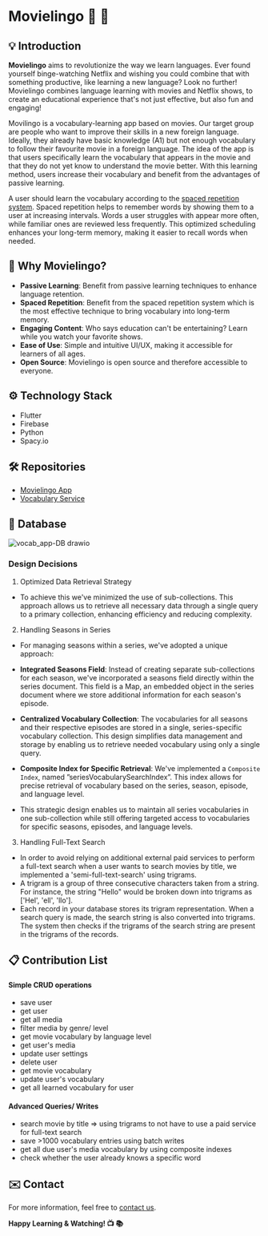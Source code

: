 # Movielingo :movie_camera: :book:

## :bulb: Introduction

**Movielingo** aims to revolutionize the way we learn languages. Ever found yourself binge-watching Netflix and wishing you could combine that with something productive, like learning a new language? Look no further! Movielingo combines language learning with movies and Netflix shows, to create an educational experience that's not just effective, but also fun and engaging!

Movilingo is a vocabulary-learning app based on movies. Our target group are people who want to improve their skills in a new foreign language. Ideally, they already have basic knowledge (A1) but not enough vocabulary to follow their favourite movie in a foreign language. The idea of the app is that users specifically learn the vocabulary that appears in the movie and that they do not yet know to understand the movie better. With this learning method, users increase their vocabulary and benefit from the advantages of passive learning.

A user should learn the vocabulary according to the [spaced repetition system](https://en.wikipedia.org/wiki/Spaced_repetition). Spaced repetition helps to remember words by showing them to a user at increasing intervals. Words a user struggles with appear more often, while familiar ones are reviewed less frequently. This optimized scheduling enhances your long-term memory, making it easier to recall words when needed.

## :dart: Why Movielingo?

* **Passive Learning**: Benefit from passive learning techniques to enhance language retention.
* **Spaced Repetition**: Benefit from the spaced repetition system which is the most effective technique to bring vocabulary into long-term memory.
* **Engaging Content**: Who says education can't be entertaining? Learn while you watch your favorite shows.
* **Ease of Use**: Simple and intuitive UI/UX, making it accessible for learners of all ages.
* **Open Source**: Movielingo is open source and therefore accessible to everyone.

## :gear: Technology Stack

* Flutter
* Firebase
* Python
* Spacy.io

## 🛠️ Repositories
- [Movielingo App](https://github.com/Movielingo/movielingo_app)
- [Vocabulary Service](https://github.com/Movielingo/VocabularyService)

## 💾 Database

![vocab_app-DB drawio](https://github.com/Movielingo/.github/assets/50672977/b8da2486-24d1-4dce-bba0-8e44482912ed)

### Design Decisions
1. Optimized Data Retrieval Strategy
- To achieve this we've minimized the use of sub-collections. This approach allows us to retrieve all necessary data through a single query to a primary collection, enhancing efficiency and reducing complexity.

2. Handling Seasons in Series
- For managing seasons within a series, we've adopted a unique approach:

- **Integrated Seasons Field**: Instead of creating separate sub-collections for each season, we've incorporated a seasons field directly within the series document. This field is a Map, an embedded object in the series document where we store additional information for each season's episode.

- **Centralized Vocabulary Collection**: The vocabularies for all seasons and their respective episodes are stored in a single, series-specific vocabulary collection. This design simplifies data management and storage by enabling us to retrieve needed vocabulary using only a single query.

- **Composite Index for Specific Retrieval**: We've implemented a `Composite Index`, named ”seriesVocabularySearchIndex”. This index allows for precise retrieval of vocabulary based on the series, season, episode, and language level.

- This strategic design enables us to maintain all series vocabularies in one sub-collection while still offering targeted access to vocabularies for specific seasons, episodes, and language levels.

3. Handling Full-Text Search
- In order to avoid relying on additional external paid services to perform a full-text search when a user wants to search movies by title, we implemented a 'semi-full-text-search' using trigrams.
- A trigram is a group of three consecutive characters taken from a string. For instance, the string "Hello" would be broken down into trigrams as ['Hel', 'ell', 'llo'].
- Each record in your database stores its trigram representation. When a search query is made, the search string is also converted into trigrams. The system then checks if the trigrams of the search string are present in the trigrams of the records.

## 📋 Contribution List

#### Simple CRUD operations
- save user
- get user
- get all media
- filter media by genre/ level
- get movie vocabulary by language level
- get user's media
- update user settings
- delete user
- get movie vocabulary
- update user's vocabulary
- get all learned vocabulary for user
  

#### Advanced Queries/ Writes
- search movie by title => using trigrams to not have to use a paid service for full-text search
- save >1000 vocabulary entries using batch writes
- get all due user's media vocabulary by using composite indexes
- check whether the user already knows a specific word 

## :envelope: Contact

For more information, feel free to [contact us](mailto:constantin.unterkofler@code.berlin).

**Happy Learning & Watching! :tv: :books:**

